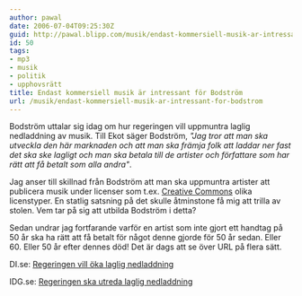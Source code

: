```yaml
---
author: pawal
date: 2006-07-04T09:25:30Z
guid: http://pawal.blipp.com/musik/endast-kommersiell-musik-ar-intressant-for-bodstrom
id: 50
tags:
- mp3
- musik
- politik
- upphovsrätt
title: Endast kommersiell musik är intressant för Bodström
url: /musik/endast-kommersiell-musik-ar-intressant-for-bodstrom
---
```


Bodström uttalar sig idag om hur regeringen vill uppmuntra laglig
nedladdning av musik. Till Ekot säger Bodström, <em>"Jag tror att man
ska utveckla den här marknaden och att man ska främja folk att laddar
ner fast det ska ske lagligt och man ska betala till de artister och
författare som har rätt att få betalt som alla andra"</em>.

Jag anser till skillnad från Bodström att man ska uppmuntra artister
att publicera musik under licenser som t.ex. <a
href="http://creativecommons.se/">Creative Commons</a> olika
licenstyper. En statlig satsning på det skulle åtminstone få mig att
trilla av stolen. Vem tar på sig att utbilda Bodström i detta?

Sedan undrar jag fortfarande varför en artist som inte gjort ett
handtag på 50 år ska ha rätt att få betalt för något denne gjorde för
50 år sedan. Eller 60. Eller 50 år efter dennes död! Det är dags att
se över URL på flera sätt.

DI.se: <a href="http://di.se/Nyheter/?page=%2fAvdelningar%2fArtikel.aspx%3fstat%3d0%26ArticleID%3d2006%5c07%5c04%5c193066%26SectionId%3dEttan%26menusection%3dStartsidan%3bHuvudnyheter%26smallscreen%3d0%26">Regeringen vill öka laglig nedladdning</a>

IDG.se: <a href="http://www.idg.se/ArticlePages/200607/04/20060704095613_IDG.se029/20060704095613_IDG.se029.dbp.asp" /></span><a href="http://www.idg.se/ArticlePages/200607/04/20060704095613_IDG.se029/20060704095613_IDG.se029.dbp.asp">Regeringen ska utreda laglig nedladdning</a>